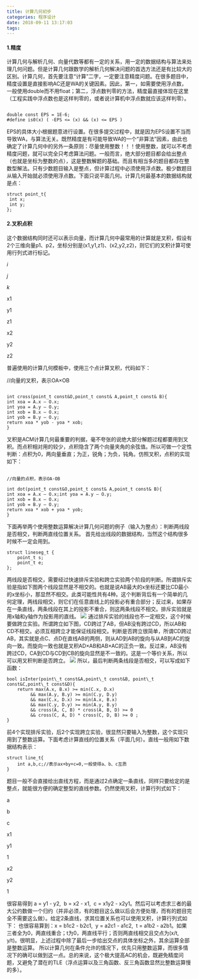 ```yaml
---
title: 计算几何初步
categories: 程序设计
date: 2018-09-11 13:17:03
tags:
---
```


#### 1.精度

计算几何与解析几何、向量代数等都有一定的关系，用一定的数据结构与算法来处理几何问题。但是计算几何跟数学的解析几何解决问题的首选方法还是有比较大的区别。计算几何，首先要注意“计算”二字，一定要注意精度问题。在很多题目中，精度设置是直接影响AC还是WA的关键因素。因此，第一，如需要使用浮点数，一般使用double而不用float；第二，浮点数判零的方法，精度最直接体现在这里（工程实践中浮点数也是这样判零的，或者说计算机中浮点数就应该这样判零）。
```

double const EPS = 1E-6;
#define is0(x) ( -EPS <= (x) && (x) <= EPS )
```

EPS的具体大小根据题意进行设置。在很多提交过程中，就是因为EPS设置不当而导致WA，与算法无关。既然精度是有可能导致WA的一个“非算法”因素，由此也确定了计算几何中的另外一条原则：尽量使用整数！！！使用整数，就可以不考虑精度问题，就可以完全只考虑算法问题。一般而言，绝大部分题目都会给出整点（也就是坐标为整数的点），这是整数解题的基础。而且有相当多的题目都存在整数型解法。只有少数题目输入是整点，但计算过程中必须使用浮点数。极少数题目从输入开始就必须使用浮点数。下面只说平面几何。计算几何最基本的数据结构就是点：

```
struct point_t{
 int x;
 int y;
};
```

#### 2.叉积点积

这个数据结构同时还可以表示向量，而计算几何中最常用的计算就是叉积，假设有2个三维向量p1、p2，坐标分别是(x1,y1,z1)、(x2,y2,z2)，则它们的叉积计算可使用行列式进行标记。

_i_

_j_

_k_

x1

y1

z1

x2

y2

z2

普遍使用的计算几何模板中，使用三个点计算叉积，代码如下：

//向量的叉积，表示OA×OB
```

int cross(point_t const&O,point_t const& A,point_t const& B){
int xoa = A.x – O.x;
int yoa = A.y – O.y;
int xob = B.x – O.x;
int yob = B.y – O.y;
return xoa * yob - yoa * xob;
}
```

叉积是ACM计算几何最重要的判据，毫不夸张的说绝大部分解题过程都要用到叉积。而点积相对用的较少，点积隐含了两个向量夹角的余弦值。所以可做一个定性判断：点积为0，两向量垂直；为正，锐角；为负，钝角。仿照叉积，点积的实现如下：
```

//向量的点积，表示OA·OB

int dot(point_t const&O,point_t const& A,point_t const& B){
int xoa = A.x – O.x;int yoa = A.y – O.y;
int xob = B.x – O.x;
int yob = B.y – O.y;
return xoa * xob + yoa * yob;
}
```

下面再举两个使用整数运算解决计算几何问题的例子（输入为整点）：判断两线段是否相交，判断两直线位置关系。 首先给出线段的数据结构，当然这个结构很多时候不一定会用到。

```
struct lineseg_t {
    point_t s;
    point_t e;
};
```

两线段是否相交，需要经过快速排斥实验和跨立实验两个阶段的判断。所谓排斥实验是指如下图两个线段显然是不相交的。也就是说AB最大的x坐标还要比CD最小的x坐标小，那显然不相交。此类可能性共有4种。这个判断背后有一个简单的几何定理，两线段相交，则它们在任意直线上的投影必有重合部分；反过来，如果存在一条直线，两条线段在其上的投影不重合，则这两条线段不相交。排斥实验就是用x轴和y轴作为投影用的直线。 ![](https://img-blog.csdn.net/20140605212309562?watermark/2/text/aHR0cDovL2Jsb2cuY3Nkbi5uZXQvdTAxMjA2MTM0NQ==/font/5a6L5L2T/fontsize/400/fill/I0JBQkFCMA==/dissolve/70/gravity/SouthEast) 通过排斥实验的线段也不一定相交，这个时候要做跨立实验。所谓跨立如下图，CD跨过了AB，但AB没有跨过CD，所以AB和CD不相交。必须互相跨立才能保证线段相交。判断是否跨立很简单，所谓CD跨过AB，其实就是点C、点D在直线AB的两侧，则从AD到AB的旋向与从AB到AC的旋向一致。而旋向一致也就是叉积AD×AB和AB×AC的正负一致。反过来，AB没有跨过CD，CA到CD与CD到CB的旋向显然是不一致的。这是一个等价关系，所以可以用叉积判断是否跨立。 ![](https://img-blog.csdn.net/20140605212804343?watermark/2/text/aHR0cDovL2Jsb2cuY3Nkbi5uZXQvdTAxMjA2MTM0NQ==/font/5a6L5L2T/fontsize/400/fill/I0JBQkFCMA==/dissolve/70/gravity/SouthEast) 所以，最后判断两条线段是否相交，可以写成如下函数：

```
bool isInter(point\_t const&A,point\_t const&B, point\_t const&C,point\_t const&D){
    return max(A.x, B.x) >= min(C.x, D.x)
         && max(A.y, B.y) >= min(C.y, D.y)
         && max(C.x, D.x) >= min(A.x, B.x)
         && max(C.y, D.y) >= min(A.y, B.y)
         && cross(A, C, B) * cross(A, B, D) >= 0
         && cross(C, A, D) * cross(C, D, B) >= 0 ;
}
```

前4个实现排斥实验，后2个实现跨立实验，很显然只要输入为整数，这个实现只用到了整数运算。下面考虑计算直线的位置关系（平面几何）。直线一般用如下数据结构表示：

```
struct line_t{
    int a,b,c;//表示ax+by+c=0,一般使得a、b、c互质
}
```

题目一般不会直接给出直线方程，而是通过2点确定一条直线，同样只要给定的是整点，就能很方便的确定整型的直线参数。仍然使用叉积，计算行列式如下：

a

b

c

x1

y1

1

x2

y2

1

很容易得到 a = y1 - y2,  b = x2 - x1,  c = x1y2 - x2y1。然后可以考虑求三者的最大公约数做一个归约（并非必须，有的题目这么做以后会方便处理，而有的题目完全不需要这么做）。给定2条直线，求其位置关系也可以使用叉积，计算行列式如下： 也很容易算到：x = b1c2 - b2c1,  y = a2c1 - a1c2,  t = a1b2 - a2b1。如果三者全为0，两直线重合；t为0，两直线平行；否则两直线相交且交点为(x/t, y/t)。很明显，上述过程中除了最后一步给出交点的具体坐标之外，其余运算全部是整数运算。 所以计算几何在条件允许的情况下，优先只用整数运算，而很多情况下的确可以做到这一点。总的来说，这个极大提高AC的机会，既避免精度问题，又避免了潜在的TLE（浮点运算以及三角函数、反三角函数显然比整数运算慢的多）。
